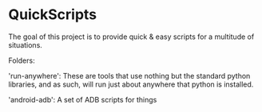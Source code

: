 # QuickScripts

The goal of this project is to provide quick & easy scripts for a multitude of situations. 

Folders:

'run-anywhere': These are tools that use nothing but the standard python libraries, and as such, will run just about anywhere that python is installed.

'android-adb': A set of ADB scripts for things


 
